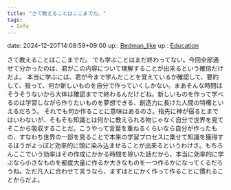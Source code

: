 ```yaml
---
title: "さて教えることはここまでだ。"
tags:
 - Info
---
```


date: 2024-12-20T14:08:59+09:00
up:: [Bedman_like](../Bar/Novel/Topics/Bedman_like.md)
up:: [Education](../Bar/Novel/Topics/Education.md)

さて教えることはここまでだ。
でも学ぶことはまだ終わってない。今回全部通せて分かったのは、君がこの内容について理解することが出来るという確信だけだよ。
本当に学ぶには、君が今まで学んだことを覚えているか確認して、要約して、扱って、何か新しいものを自分で作っていくしかない。まあそんな時間はそうそうないから大体は確認までで終わるんだけどね。新しいものを作って学べるのは学習しながら作りたいものを夢想できる、創造力に長けた人間の特権といえるだろう。
それでも何か作ることに意味はあるのさ。指先に神が宿るとまではいわないが、そもそも知識とは何かに教えられる物じゃなく自分で世界を見てそこから吸収することだ。こうやって言葉を重ねるくらいなら自分が作ったもの、すなわち世界の一部を見ることで本来の学習プロセスに乗せて知識を獲得するほうがよっぽど効率的に頭に染み込ませることが出来るというわけさ。もちろんここでいう効率はその作成にかかる時間を除いた話だから、本当に効率的に学ぶなら小さなものを都度大量に作るか大きなものを一つ作るかになってくるだろうね。ただ凡人に合わせて言うなら、まずはとにかく作って作ることに慣れることからだよ。